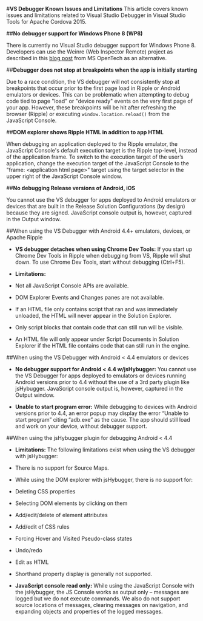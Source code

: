 <properties pageTitle="VS Debugger Known Issues and Limitations"
  description="This is an article on bower tutorial"
  services=""
  documentationCenter=""
  authors="kirupa" />
  <tags
     ms.service="na"
     ms.devlang="javascript"
     ms.topic="article"
     ms.tgt_pltfrm="mobile-multiple"
     ms.workload="na"
     ms.date="09/10/2015"
     ms.author="kirupac"/>

#**VS Debugger Known Issues and Limitations**
This article covers known issues and limitations related to Visual Studio Debugger in Visual Studio Tools for Apache Cordova 2015.

##**No debugger support for Windows Phone 8 (WP8)**

There is currently no Visual Studio debugger support for Windows Phone 8. Developers can use the Weinre (Web Inspector Remote) project as described in this [blog post](http://msopentech.com/blog/2013/05/31/now-on-ie-and-firefox-debug-your-mobile-html5-page-remotely-with-weinre-web-inspector-remote/) from MS OpenTech as an alternative.

##**Debugger does not stop at breakpoints when the app is initially starting**

Due to a race condition, the VS debugger will not consistently stop at breakpoints that occur prior to the first page load in Ripple or Android emulators or devices. This can be problematic when attempting to debug code tied to page "load" or "device ready" events on the very first page of your app. However, these breakpoints will be hit after refreshing the browser (Ripple) or executing `window.location.reload()` from the JavaScript Console.

##**DOM explorer shows Ripple HTML in addition to app HTML**

When debugging an application deployed to the Ripple emulator, the JavaScript Console's default execution target is the Ripple top-level, instead of the application frame. To switch to the execution target of the user’s application, change the execution target of the JavaScript Console to the "frame: &lt;application html page&gt;" target using the target selector in the upper right of the JavaScript Console window.

##**No debugging Release versions of Android, iOS**

You cannot use the VS debugger for apps deployed to Android emulators or devices that are built in the Release Solution Configurations (by design) because they are signed. JavaScript console output is, however, captured in the Output window.

##When using the VS Debugger with Android 4.4+ emulators, devices, or Apache Ripple

* **VS debugger detaches when using Chrome Dev Tools:** If you start up Chrome Dev Tools in Ripple when debugging from VS, Ripple will shut down. To use Chrome Dev Tools, start without debugging (Ctrl+F5).

* **Limitations:**
 * Not all JavaScript Console APIs are available.
 * DOM Explorer Events and Changes panes are not available.
 * If an HTML file only contains script that ran and was immediately unloaded, the HTML will never appear in the Solution Explorer.
 * Only script blocks that contain code that can still run will be visible.
 * An HTML file will only appear under Script Documents in Solution Explorer if the HTML file contains code that can still run in the engine.

##When using the VS Debugger with Android < 4.4 emulators or devices

* **No debugger support for Android < 4.4 w/jsHybugger:** You cannot use the VS Debugger for apps deployed to emulators or devices running Android versions prior to 4.4 without the use of a 3rd party plugin like jsHybugger. JavaScript console output is, however, captured in the Output window.

* **Unable to start program error:** While debugging to devices with Android versions prior to 4.4, an error popup may display the error “Unable to start program” citing “adb.exe” as the cause. The app should still load and work on your device, without debugger support.

##When using the jsHybugger plugin for debugging Android < 4.4

* **Limitations:** The following limitations exist when using the VS debugger with jsHybugger:
 * There is no support for Source Maps.
 * While using the DOM explorer with jsHybugger, there is no support for:
  * Deleting CSS properties
  * Selecting DOM elements by clicking on them
  * Add/edit/delete of element attributes
  * Add/edit of CSS rules
  * Forcing Hover and Visited Pseudo-class states
  * Undo/redo
  * Edit as HTML
  * Shorthand property display is generally not supported.

* **JavaScript console read only:** While using the JavaScript Console with the jsHybugger, the JS Console works as output only – messages are logged but we do not execute commands.  We also do not support source locations of messages, clearing messages on navigation, and expanding objects and properties of the logged messages.
